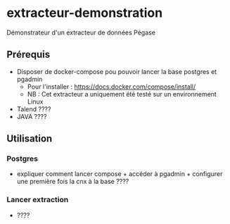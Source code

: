 # extracteur-demonstration
Démonstrateur d'un extracteur de données Pégase
## Prérequis
* Disposer de docker-compose pou pouvoir lancer la base postgres et pgadmin 
  * Pour l'installer : https://docs.docker.com/compose/install/
  * NB : Cet extracteur a uniquement été testé sur un environnement Linux
* Talend ????
* JAVA ????
## Utilisation
### Postgres
* expliquer comment lancer compose + accéder à pgadmin + configurer une première fois la cnx à la base ????
### Lancer extraction
* ????
